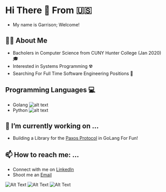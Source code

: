 # Hi There 👋 From 🇺🇸
- My name is Garrison; Welcome! 

## 👨‍💻 About Me 
  - Bacholers in Computer Science from CUNY Hunter College (Jan 2020) 🎓 
  - Interested in Systems Programming ☢️  
  - Searching For Full Time Software Engineering Positions 🔭 
  
## Programming Languages 💻 
- Golang ![alt text](https://github.com/egonelbre/gophers/blob/master/icon/icons.svg)
- Python ![alt text](https://icons.iconarchive.com/icons/cornmanthe3rd/plex/128/Other-python-icon.png)
 
## 🚀 I’m currently working on ...
  - Building a Library for the [Paxos Protocol](https://en.wikipedia.org/wiki/Paxos_(computer_science)) in GoLang For Fun!
 
## 📫 How to reach me: ...
  - Connect with me on [LinkedIn](https://www.linkedin.com/in/gtshepard/) 
  - Shoot me an [Email](shepard.garrison.t@gmail.com)

![Alt Text](https://marcofranssen.nl/images/951957866431d77793480aba8bb624da2f6b3fb2.gif)
![Alt Text](https://media.giphy.com/media/KAq5w47R9rmTuvWOWa/giphy.gif)
![Alt Text](https://dcwmedia.com/wp-content/uploads/2017/02/Hunter-College-CUNY-300x83.jpg)
